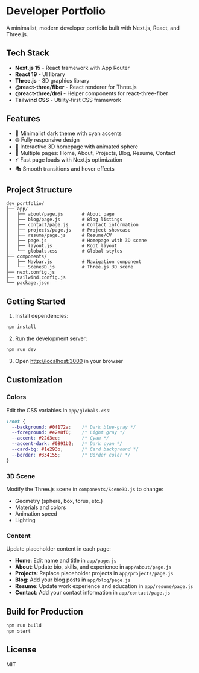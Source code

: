 # Developer Portfolio

A minimalist, modern developer portfolio built with Next.js, React, and Three.js.

## Tech Stack

- **Next.js 15** - React framework with App Router
- **React 19** - UI library
- **Three.js** - 3D graphics library
- **@react-three/fiber** - React renderer for Three.js
- **@react-three/drei** - Helper components for react-three-fiber
- **Tailwind CSS** - Utility-first CSS framework

## Features

- 🎨 Minimalist dark theme with cyan accents
- 🌐 Fully responsive design
- 🎯 Interactive 3D homepage with animated sphere
- 📄 Multiple pages: Home, About, Projects, Blog, Resume, Contact
- ⚡ Fast page loads with Next.js optimization
- 🎭 Smooth transitions and hover effects

## Project Structure

```
dev_portfolio/
├── app/
│   ├── about/page.js       # About page
│   ├── blog/page.js        # Blog listings
│   ├── contact/page.js     # Contact information
│   ├── projects/page.js    # Project showcase
│   ├── resume/page.js      # Resume/CV
│   ├── page.js             # Homepage with 3D scene
│   ├── layout.js           # Root layout
│   └── globals.css         # Global styles
├── components/
│   ├── Navbar.js           # Navigation component
│   └── Scene3D.js          # Three.js 3D scene
├── next.config.js
├── tailwind.config.js
└── package.json
```

## Getting Started

1. Install dependencies:
```bash
npm install
```

2. Run the development server:
```bash
npm run dev
```

3. Open [http://localhost:3000](http://localhost:3000) in your browser

## Customization

### Colors
Edit the CSS variables in `app/globals.css`:
```css
:root {
  --background: #0f172a;    /* Dark blue-gray */
  --foreground: #e2e8f0;    /* Light gray */
  --accent: #22d3ee;        /* Cyan */
  --accent-dark: #0891b2;   /* Dark cyan */
  --card-bg: #1e293b;       /* Card background */
  --border: #334155;        /* Border color */
}
```

### 3D Scene
Modify the Three.js scene in `components/Scene3D.js` to change:
- Geometry (sphere, box, torus, etc.)
- Materials and colors
- Animation speed
- Lighting

### Content
Update placeholder content in each page:
- **Home**: Edit name and title in `app/page.js`
- **About**: Update bio, skills, and experience in `app/about/page.js`
- **Projects**: Replace placeholder projects in `app/projects/page.js`
- **Blog**: Add your blog posts in `app/blog/page.js`
- **Resume**: Update work experience and education in `app/resume/page.js`
- **Contact**: Add your contact information in `app/contact/page.js`

## Build for Production

```bash
npm run build
npm start
```

## License

MIT
